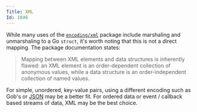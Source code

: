 ```yaml
---
Title: XML
Id: 1846
---
```

While many uses of the [`encoding/xml`](https://godoc.org/encoding/xml) package include marshaling and unmarshaling to a Go `struct`, it's worth noting that this is not a direct mapping. The package documentation states:

> Mapping between XML elements and data structures is inherently flawed:
> an XML element is an order-dependent collection of anonymous values,
> while a data structure is an order-independent collection of named values.

For simple, unordered, key-value pairs, using a different encoding such as Gob's or [JSON](ch-994) may be a better fit. For ordered data or event / callback based streams of data, XML may be the best choice.
